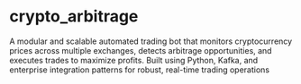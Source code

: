 # crypto_arbitrage
A modular and scalable automated trading bot that monitors cryptocurrency prices across multiple exchanges, detects arbitrage opportunities, and executes trades to maximize profits. Built using Python, Kafka, and enterprise integration patterns for robust, real-time trading operations
